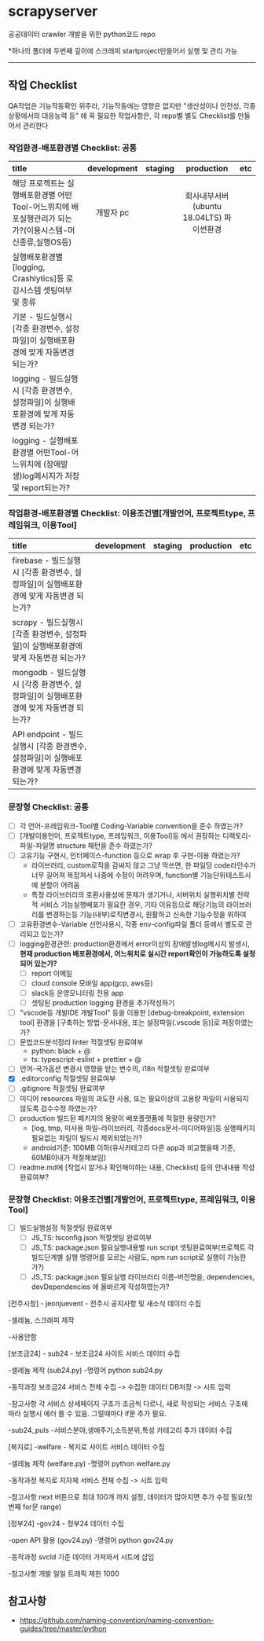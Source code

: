 # scrapyserver
공공데이터 crawler 개발을 위한 python코드 repo

*하나의 폴더에 두번째 깊이에 스크래피 startproject만들어서 실행 및 관리 가능


---
<!-- Checklist Start -->

## 작업 Checklist
QA작업은 기능작동확인 위주라, 기능작동에는 영향은 없지만 "생산성이나 안전성, 각종 상황에서의 대응능력 등"
에 꼭 필요한 작업사항은, 각 repo별 별도 Checklist를 만들어서 관리한다

### 작업환경-배포환경별 Checklist: 공통
| title                      	                                                                 | development | staging      | production                   | etc  |
| :---                                                                                           | :---:       | :----:       | :---:                        | :---: |
| 해당 프로젝트는 실행배포환경별 어떤Tool-어느위치에 배포실행관리가 되는가?(이용시스템-머신종류,실행OS등)| 개발자 pc   |         	  | 회사내부서버(ubuntu 18.04LTS) 파이썬환경 |       |
| 실행배포환경별 [logging, Crashlytics]등 로깅시스템 셋팅여부 및 종류	                           |              |         	 |                              |       |
| 기본 - 빌드실행시 [각종 환경변수, 설정파일]이 실행배포환경에 맞게 자동변경 되는가?                  |           	  |         	|                              |       |
| logging - 빌드실행시 [각종 환경변수, 설정파일]이 실행배포환경에 맞게 자동변경 되는가?              |             	  |         	|                              |       |
| logging - 실행배포환경별 어떤Tool-어느위치에 (장애발생)log메시지가 저장 및 report되는가?            |             |         	    |                             |       |

### 작업환경-배포환경별 Checklist: 이용조건별[개발언어, 프로젝트type, 프레임워크, 이용Tool]
| title                      	                                                              | development | staging      | production | etc  |
| :---                                                                                        | :---:            | :----:         | :---:          | :---: |
| firebase - 빌드실행시 [각종 환경변수, 설정파일]이 실행배포환경에 맞게 자동변경 되는가?               |             	  |         	    |               |       |
| scrapy - 빌드실행시 [각종 환경변수, 설정파일]이 실행배포환경에 맞게 자동변경 되는가?             |             	  |         	    |               |       |
| mongodb - 빌드실행시 [각종 환경변수, 설정파일]이 실행배포환경에 맞게 자동변경 되는가?             |             	  |         	    |               |       |
| API endpoint - 빌드실행시 [각종 환경변수, 설정파일]이 실행배포환경에 맞게 자동변경 되는가?        |           	  |         	    |               |       |


### 문장형 Checklist: 공통
- [ ] 각 언어-프레임워크-Tool별 Coding-Variable convention을 준수 하였는가?
- [ ] [개발이용언어, 프로젝트type, 프레임워크, 이용Tool]등 에서 권장하는 디렉토리-파일-파일명 structure 패턴을 준수 하였는가?
- [ ] 고유기능 구현시, 인터페이스-function 등으로 wrap 후 구현-이용 하였는가?
    * 라이브러리, custom로직을 감싸지 않고 그냥 막쓰면, 한 파일당 code라인수가 너무 길어져 복잡져서 나중에 수정이 어려우며, function별 기능단위테스트시에 분할이 어려움
    * 특정 라이브러리의 호환사용성에 문제가 생기거나, 서버위치 실행위치별 전략적 서비스 기능실행배포가 필요한 경우,
     기타 이유등으로 해당기능의 라이브러리를 변경하는등 기능(내부)로직변경시, 원활하고 신속한 기능수정을 위하여
- [ ] 고유환경변수-Variable 선언사용시, 각종 env-config파일 폴더 등에서 별도로 관리되고 있는가?
- [ ] logging환경관련: production환경에서 error이상의 장애발생log메시지 발생시, <br /> **현재 production 배포환경에서, 어느위치로 실시간 report확인이 가능하도록 설정되어 있는가?**
    - [ ] report 이메일
    - [ ] cloud console 모바일 app(gcp, aws등)
    - [ ] slack등 운영모니터링 전용 app
    - [ ] 셋팅된 production logging 환경을 추가작성하기

- [ ] "vscode등 개발IDE 개발Tool" 등을 이용한 [debug-breakpoint, extension tool] 환경을 [구축하는 방법-문서내용, 또는 설정파일(.vscode 등)]로 저장하였는가?
- [ ] 문법코드분석정리 linter 적절셋팅 완료여부
    * python: black + @
    * ts: typescript-eslint + prettier + @
- [ ] 언어-국가옵션 변경시 영향을 받는 변수의, i18n 적절셋팅 완료여부
- [x] .editorconfig 적절셋팅 완료여부
- [ ] .gitignore 적절셋팅 완료여부
- [ ] 미디어 resources 파일의 과도한 사용, 또는 필요이상의 고용량 파일이 사용되지 않도록 검수수정 하였는가?
- [ ] production 빌드된 패키지의 용량이 배포플랫폼에 적절한 용량인가?
    * [log, tmp, 미사용 파일-라이브러리, 각종docs문서-미디어파일]등 실행패키지 필요없는 파일이 빌드시 제외되었는가?
    * android기준: 100MB 이하(유사카테고리 다른 app과 비교했을때 기준, 60MB이내가 적절해보임)
- [ ] readme.md에 [작업시 알거나 확인해야하는 내용, Checklist] 등의 안내내용 작성완료여부?

### 문장형 Checklist: 이용조건별[개발언어, 프로젝트type, 프레임워크, 이용Tool]
- [ ] 빌드실행설정 적절셋팅 완료여부
    - [ ] JS_TS: tsconfig.json 적절셋팅 완료여부
    - [ ] JS_TS: package.json 필요실행내용별 run script 셋팅완료여부(프로젝트 각 빌드단계별 실행 명령어를 모르는 사람도, npm run script로 실행이 가능한가?)
    - [ ] JS_TS: package.json 필요실행 라이브러리 이름-버전명을, dependencies, devDependencies 에 올바르게 작성하였는가?

<!-- Checklist End -->



[전주시청] - jeonjuevent - 전주시 공지사항 및 새소식 데이터 수집

-셀레늄, 스크래피 제작

-사용안함


[보조금24] - sub24 - 보조금24 사이트 서비스 데이터 수집

-셀레늄 제작 (sub24.py)
-명령어
    python sub24.py

-동작과정
    보조금24 서비스 전체 수집 -> 수집한 데이터 DB저장 -> 시트 입력

-참고사항
    각 서비스 상세페이지 구조가 조금씩 다르니, 새로 작성되는 서비스 구조에 따라 실행시 에러 뜰 수 있음. 그럴때마다 if문 추가 필요.

-sub24_puls
-서비스분야,생애주기,소득분위,특성 카테고리 추가 데이터 수집



[복지로] -welfare - 복지로 사이트 서비스 데이터 수집

-셀레늄 제작 (welfare.py)
-명령어
    python welfare.py

-동작과정
    복지로 지자체 서비스 전체 수집 -> 시트 입력

-참고사항
    next 버튼으로 최대 100개 까지 설정, 데이터가 많아지면 추가 수정 필요(첫번째 for문 range)


[정부24] -gov24 - 정부24 데이터 수집

-open API 활용 (gov24.py)
-명령어
    python gov24.py

-동작과정
    svcId 기준 데이터 가져와서 시트에 삽입

-참고사항
    개발 일일 트래픽 제한 1000


## 참고사항
- https://github.com/naming-convention/naming-convention-guides/tree/master/python
